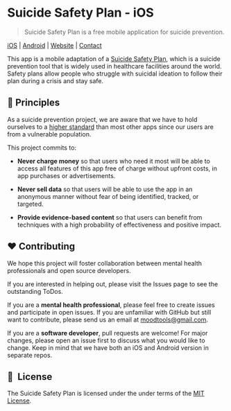 # Suicide Safety Plan - iOS
> Suicide Safety Plan is a free mobile application for suicide prevention.

[iOS](https://apps.apple.com/app/id1003891579) | [Android](https://play.google.com/store/apps/details?id=com.moodtools.crisis.app) | [Website](http://suicidesafetyplan.app/) | [Contact](mailto:moodtools@gmail.com)

This app is a mobile adaptation of a [Suicide Safety Plan](https://www.verywellmind.com/suicide-safety-plan-1067524), which is a suicide prevention tool that is widely used in healthcare facilities around the world. Safety plans allow people who struggle with suicidal ideation to follow their plan during a crisis and stay safe.

## 📜 Principles
As a suicide prevention project, we are aware that we have to hold ourselves to a [higher standard](https://bmcmedicine.biomedcentral.com/articles/10.1186/s12916-019-1461-z#Tab1) than most other apps since our users are from a vulnerable population.

This project commits to:

* **Never charge money** so that users who need it most will be able to access all features of this app free of charge without upfront costs, in app purchases or advertisements.

* **Never sell data** so that users will be able to use the app in an anonymous manner without fear of being identified, tracked, or targeted.

* **Provide evidence-based content** so that users can benefit from techniques with a high probability of effectiveness and positive impact.

## ❤️ Contributing

We hope this project will foster collaboration between mental health professionals and open source developers.

If you are interested in helping out, please visit the Issues page to see the outstanding ToDos.  

If you are a **mental health professional**, please feel free to create issues and participate in open issues. If you are unfamiliar with GitHub but still want to contribute, please send us an email at <moodtools@gmail.com>.

If you are a **software developer**, pull requests are welcome! For major changes, please open an issue first to discuss what you would like to change. Keep in mind that we have both an iOS and Android version in separate repos.  


## 📘&nbsp; License
The Suicide Safety Plan is licensed under the under terms of the [MIT License](LICENSE).
